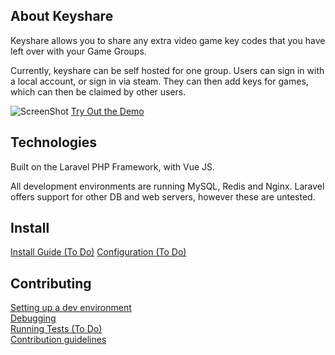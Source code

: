 ## About Keyshare

Keyshare allows you to share any extra video game key codes that you have left over with your Game Groups.

Currently, keyshare can be self hosted for one group. Users can sign in with a local account, or sign in via steam. They can then add keys for games, which can then be claimed by other users.


![ScreenShot](https://raw.github.com/andy3471/keyshare/master/docs/img/keyshare-gamelist.jpg)
[Try Out the Demo](https://keyshare.andyh.app)

## Technologies

Built on the Laravel PHP Framework, with Vue JS.

All development environments are running MySQL, Redis and Nginx. Laravel offers support for other DB and web servers, however these are untested.

## Install

[Install Guide (To Do)](docs/INSTALL.md)
[Configuration (To Do)](docs/CONFIG.md)

## Contributing

[Setting up a dev environment](docs/DEVENVIRONMENT.md)  
[Debugging](docs/DEBUG.md)  
[Running Tests (To Do)](docs/TESTS.md)  
[Contribution guidelines](docs/CONTRIBUTING.md)
